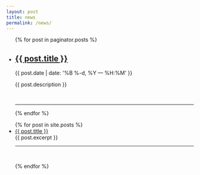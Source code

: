```yaml
---
layout: post
title: news
permalink: /news/
---
```


<ul class="post-list">
    {% for post in paginator.posts %}
      <li>
        <h2><a class="post-title" href="{{ post.url | prepend: site.baseurl }}">{{ post.title }}</a></h2>
        <p class="post-meta">{{ post.date | date: '%B %-d, %Y — %H:%M' }}</p>
        <p>{{ post.description }}</p>
        <br/>
        <hr/>
      </li>
    {% endfor %}
</ul>


<ul>
  {% for post in site.posts %}
    <li>
      <a class="post-title" href="{{ post.url }}">{{ post.title }}</a>
      <br />
      {{ post.excerpt }}
    </li>
        <hr />
        <p>&nbsp;</p>
  {% endfor %}

</ul>
